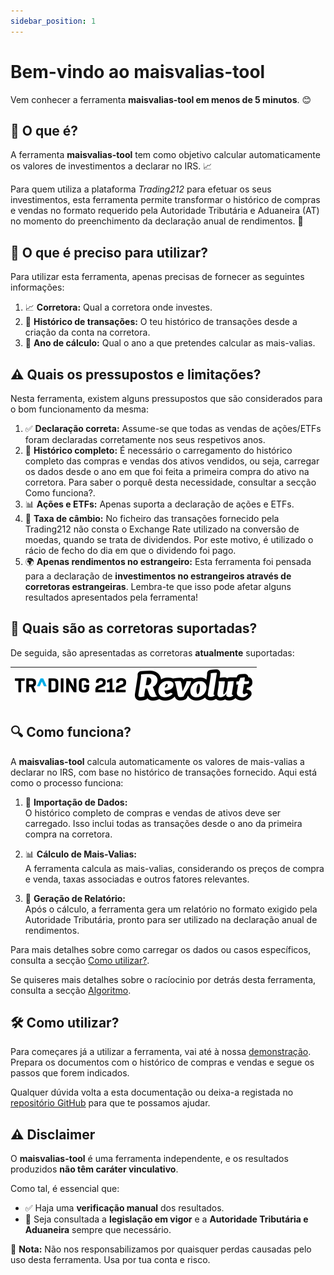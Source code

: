 ```yaml
---
sidebar_position: 1
---
```


# Bem-vindo ao maisvalias-tool

Vem conhecer a ferramenta **maisvalias-tool em menos de 5 minutos**. :blush:

## 📢 O que é?  

A ferramenta **maisvalias-tool** tem como objetivo calcular automaticamente os valores de investimentos a declarar no IRS. 📈  

Para quem utiliza a plataforma _Trading212_ para efetuar os seus investimentos, esta ferramenta permite transformar o histórico de compras e vendas no formato requerido pela Autoridade Tributária e Aduaneira (AT) no momento do preenchimento da declaração anual de rendimentos. 📝

## 🔧 O que é preciso para utilizar?  

Para utilizar esta ferramenta, apenas precisas de fornecer as seguintes informações:  

1. 📈 **Corretora:** Qual a corretora onde investes.  
2. 📜 **Histórico de transações:** O teu histórico de transações desde a criação da conta na corretora.  
3. 📆 **Ano de cálculo:** Qual o ano a que pretendes calcular as mais-valias.  

## ⚠️ Quais os pressupostos e limitações?

Nesta ferramenta, existem alguns pressupostos que são considerados para o bom funcionamento da mesma:

1. ✅ **Declaração correta:** Assume-se que todas as vendas de ações/ETFs foram declaradas corretamente nos seus respetivos anos.
2. 📂 **Histórico completo:** É necessário o carregamento do histórico completo das compras e vendas dos ativos vendidos, ou seja, carregar os dados desde o ano em que foi feita a primeira compra do ativo na corretora. Para saber o porquê desta necessidade, consultar a secção Como funciona?.
3. 📊 **Ações e ETFs:** Apenas suporta a declaração de ações e ETFs.
4. 💱 **Taxa de câmbio:** No ficheiro das transações fornecido pela Trading212 não consta o Exchange Rate utilizado na conversão de moedas, quando se trata de dividendos. Por este motivo, é utilizado o rácio de fecho do dia em que o dividendo foi pago.
5. 🌍 **Apenas rendimentos no estrangeiro:** Esta ferramenta foi pensada para a declaração de **investimentos no estrangeiros através de corretoras estrangeiras**. Lembra-te que isso pode afetar alguns resultados apresentados pela ferramenta!

## 🏦 Quais são as corretoras suportadas?  

De seguida, são apresentadas as corretoras **atualmente** suportadas:  

| ![Trading212](../static/img/brokers/trading212.png) | ![Revolut](../static/img/brokers/revolut.png) |
|:-:| :-: |

## 🔍 Como funciona?  

A **maisvalias-tool** calcula automaticamente os valores de mais-valias a declarar no IRS, com base no histórico de transações fornecido. Aqui está como o processo funciona:  

1. 📂 **Importação de Dados:**  
   O histórico completo de compras e vendas de ativos deve ser carregado. Isso inclui todas as transações desde o ano da primeira compra na corretora.

2. 📊 **Cálculo de Mais-Valias:**  
   A ferramenta calcula as mais-valias, considerando os preços de compra e venda, taxas associadas e outros fatores relevantes.

3. 📝 **Geração de Relatório:**  
   Após o cálculo, a ferramenta gera um relatório no formato exigido pela Autoridade Tributária, pronto para ser utilizado na declaração anual de rendimentos.

Para mais detalhes sobre como carregar os dados ou casos específicos, consulta a secção [Como utilizar?](#-como-funciona).

Se quiseres mais detalhes sobre o racíocinio por detrás desta ferramenta, consulta a secção [Algoritmo](./conceitos-chave/algoritmo).

## 🛠️ Como utilizar?

Para começares já a utilizar a ferramenta, vai até à nossa [demonstração](/livedemo). Prepara os documentos com o histórico de compras e vendas e segue os passos que forem indicados.

Qualquer dúvida volta a esta documentação ou deixa-a registada no [repositório GitHub](https://github.com/Tomas-Silva-PT/maisvalias-tool/issues) para que te possamos ajudar.

## ⚠️ Disclaimer  

O **maisvalias-tool** é uma ferramenta independente, e os resultados produzidos **não têm caráter vinculativo**.  

Como tal, é essencial que:  
- ✅ Haja uma **verificação manual** dos resultados.
- 📜 Seja consultada a **legislação em vigor** e a **Autoridade Tributária e Aduaneira** sempre que necessário.

🚨 **Nota:** Não nos responsabilizamos por quaisquer perdas causadas pelo uso desta ferramenta. Usa por tua conta e risco.  
